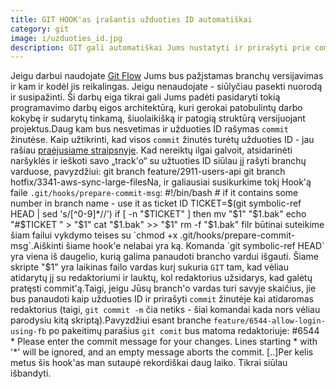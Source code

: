 ```yaml
---
title: GIT HOOK'as įrašantis užduoties ID automatiškai
category: git
image: i/uzduoties_id.jpg
description: GIT gali automatiškai Jums nustatyti ir prirašyti prie commit žinutės Jūsų užduoties ID prie kurios dirbate iš branch pavadinimo.
---
```


Jeigu darbui naudojate [Git Flow](https://www.atlassian.com/git/tutorials/comparing-workflows/gitflow-workflow) Jums bus pažįstamas branchų versijavimas ir kam ir kodėl jis reikalingas. Jeigu nenaudojate - siūlyčiau pasekti nuorodą ir susipažinti. Ši darbų eiga tikrai gali Jums padėti pasidaryti tokią programavimo darbų eigos architektūrą, kuri gerokai patobulintų darbo kokybę ir sudarytų tinkamą, šiuolaikišką ir patogią struktūrą versijuojant projektus.Daug kam bus nesvetimas ir užduoties ID rašymas `commit` žinutėse. Kaip užtikrinti, kad visos `commit` žinutės turėtų užduoties ID - jau rašiau [praėjusiame straipsnyje](/git/tikriname-commit-zinutes-del-uzduoties-id). Kad nereiktų ilgai galvoit, atsidarinėti naršyklės ir ieškoti savo „track'o“ su užtuoties ID siūlau jį rašyti branchų varduose, pavyzdžiui:    git branch feature/2911-users-api
    git branch hotfix/3341-aws-sync-large-filesNa, ir galiausiai susikurkime tokį Hook'ą faile `.git/hooks/prepare-commit-msg`:    #!/bin/bash    # if it contains some number in branch name - use it as ticket ID
    TICKET=$(git symbolic-ref HEAD | sed 's/[^0-9]*//')
    if [ -n "$TICKET" ]
    then
        mv "$1" "$1.bak"
        echo "#$TICKET " > "$1"
        cat "$1.bak" >> "$1"
        rm -f "$1.bak"
    fiIr būtinai suteikime šiam failui vykdymo teises su `chmod +x .git/hooks/prepare-commit-msg`.Aiškinti šiame hook'e nelabai yra ką. Komanda `git symbolic-ref HEAD` yra viena iš daugelio, kurią galima panaudoti brancho vardui išgauti. Šiame skripte "$1" yra laikinas failo vardas kurį sukuria `GIT` tam, kad vėliau atidarytų jį su redaktoriumi ir lauktų, kol redaktorius užsidarys, kad galėtų pratęsti commit'ą.Taigi, jeigu Jūsų branch'o vardas turi savyje skaičius, jie bus panaudoti kaip užduoties ID ir prirašyti `commit` žinutėje kai atidaromas redaktorius (taigi, `git commit -m` čia netiks - šiai komandai kada nors vėliau parodysiu kitą skriptą).Pavyzdžiui esant branche `feature/6544-allow-login-using-fb` po pakeitimų parašius `git comit` bus matoma redaktoriuje:    #6544    * Please enter the commit message for your changes. Lines starting
    * with '*' will be ignored, and an empty message aborts the commit.
    [..]Per kelis metus šis hook'as man sutaupė rekordiškai daug laiko. Tikrai siūlau išbandyti.
